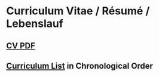 # Curriculum Vitae / Résumé / Lebenslauf

## [CV PDF](https://multivate.github.io/AZou/CV/Résumé.pdf)

## [Curriculum List](https://multivate.github.io/AZou/CV/Ch/index.html) in Chronological Order
